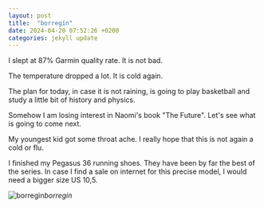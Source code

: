 ```yaml
---
layout: post
title:  "borregin"
date: 2024-04-20 07:52:26 +0200
categories: jekyll update
---
```


I slept at 87% Garmin quality rate. It is not bad.  

The temperature dropped a lot. It is cold again.  

The plan for today, in case it is not raining, is going to play basketball and study a little bit of history and physics.  

Somehow I am losing interest in Naomi's book "The Future". Let's see what is going to come next.  

My youngest kid got some throat ache. I really hope that this is not again a cold or flu.

I finished my Pegasus 36 running shoes. They have been by far the best of the series. In case I find a sale on internet for this precise model, I would need a bigger size US 10,5.  




![borregin](https://lh3.googleusercontent.com/pw/AP1GczOoAnfh0n5u0VvuVw3sAeB9FuIi0DcbeYvuYgRMsVeIKOqtFSWgl7oFt_GWh1NjNApaar5ONOfpt_HQuXmsX9q1jfbeYi8g6kZFgVvD7OYebJ_wRzs=w0)*borregin*&nbsp;



[jekyll-docs]: https://jekyllrb.com/docs/home
[jekyll-gh]:   https://github.com/jekyll/jekyll
[jekyll-talk]: https://talk.jekyllrb.com/
